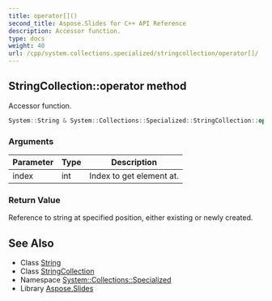 ```yaml
---
title: operator[]()
second_title: Aspose.Slides for C++ API Reference
description: Accessor function.
type: docs
weight: 40
url: /cpp/system.collections.specialized/stringcollection/operator[]/
---
```

## StringCollection::operator[](int) method


Accessor function.

```cpp
System::String & System::Collections::Specialized::StringCollection::operator[](int index)
```


### Arguments

| Parameter | Type | Description |
| --- | --- | --- |
| index | int | Index to get element at. |

### Return Value

Reference to string at specified position, either existing or newly created.

## See Also

* Class [String](../../system/string/)
* Class [StringCollection](./)
* Namespace [System::Collections::Specialized](../)
* Library [Aspose.Slides](../../)